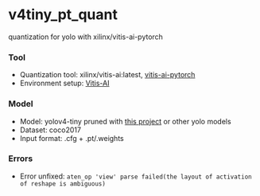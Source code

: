 # v4tiny_pt_quant
quantization for yolo with xilinx/vitis-ai-pytorch

### Tool 
- Quantization tool: xilinx/vitis-ai:latest, [vitis-ai-pytorch](https://www.xilinx.com/html_docs/vitis_ai/1_3/pytorch.html#nvh1592318322520)
- Environment setup: [Vitis-AI](https://github.com/Xilinx/Vitis-AI)

### Model
- Model: yolov4-tiny pruned with [this project](https://github.com/tanluren/yolov3-channel-and-layer-pruning) or other yolo models
- Dataset: coco2017
- Input format: .cfg + .pt/.weights

### Errors
- Error unfixed: `aten_op 'view' parse failed(the layout of activation of reshape is ambiguous)`
